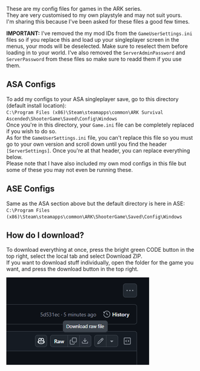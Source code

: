 These are my config files for games in the ARK series.  
They are very customised to my own playstyle and may not suit yours.  
I'm sharing this because I've been asked for these files a good few times.

**IMPORTANT:** I've removed the my mod IDs from the `GameUserSettings.ini` files so if you replace this and load up your singleplayer screen in the menus, your mods will be deselected. Make sure to reselect them before loading in to your world.
I've also removed the `ServerAdminPassword` and `ServerPassword` from these files so make sure to readd them if you use them.

## ASA Configs
To add my configs to your ASA singleplayer save, go to this directory (default install location):  
`C:\Program Files (x86)\Steam\steamapps\common\ARK Survival Ascended\ShooterGame\Saved\Config\Windows`  
Once you're in this directory, your `Game.ini` file can be completely replaced if you wish to do so.  
As for the `GameUserSettings.ini` file, you can't replace this file so you must go to your own version and scroll down until you find the header `[ServerSettings]`. Once you're at that header, you can replace everything below.  
Please note that I have also included my own mod configs in this file but some of these you may not even be running these.

## ASE Configs
Same as the ASA section above but the default directory is here in ASE:  
`C:\Program Files (x86)\Steam\steamapps\common\ARK\ShooterGame\Saved\Config\Windows`  

## How do I download?  
To download everything at once, press the bright green CODE button in the top right, select the local tab and select Download ZIP.  
If you want to download stuff individually, open the folder for the game you want, and press the download button in the top right.  

![Download](HowToDownload.png)